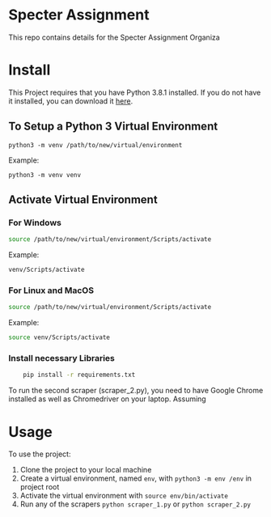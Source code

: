 # Specter Assignment

This repo contains details for the Specter Assignment
Organiza

# Install

This Project requires that you have Python 3.8.1 installed. If you do not have it installed, you can download it [here](https://www.python.org/downloads/release/python-381/).

## To Setup a Python 3  Virtual  Environment

```python3 -m venv /path/to/new/virtual/environment```

Example:

```python3 -m venv venv```

## Activate Virtual Environment

### For Windows
```bash
source /path/to/new/virtual/environment/Scripts/activate
```
Example:
```bash
venv/Scripts/activate
```

### For Linux and MacOS
```bash
source /path/to/new/virtual/environment/Scripts/activate
```
Example:

```bash
source venv/Scripts/activate
```

### Install necessary Libraries

```bash
	pip install -r requirements.txt
```
To run the second scraper (scraper_2.py), you need to have Google Chrome installed as well as Chromedriver on your laptop. Assuming

# Usage

To use the project:

1. Clone the project to your local machine
2. Create a virtual environment, named `env`, with `python3 -m env /env` in project root
3. Activate the virtual environment with `source env/bin/activate`
4. Run any of the scrapers `python scraper_1.py` or `python scraper_2.py`
